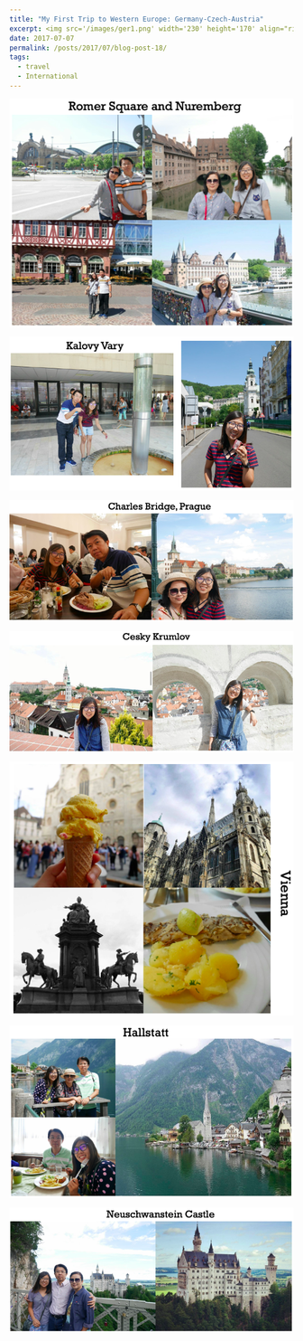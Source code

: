 ```yaml
---
title: "My First Trip to Western Europe: Germany-Czech-Austria"
excerpt: <img src='/images/ger1.png' width='230' height='170' align="right" hspace="20"> 
date: 2017-07-07
permalink: /posts/2017/07/blog-post-18/
tags:
  - travel
  - International
---
```



<p align="center">
  <img src="/images/ger2.png">
</p>


<p align="center">
  <img src="/images/ger3.png">
</p>


<p align="center">
  <img src="/images/ger4.png">
</p>


<p align="center">
  <img src="/images/ger5.png">
</p>


<p align="center">
  <img src="/images/ger6.png">
</p>


<p align="center">
  <img src="/images/ger7.png">
</p>


<p align="center">
  <img src="/images/ger8.png">
</p>
